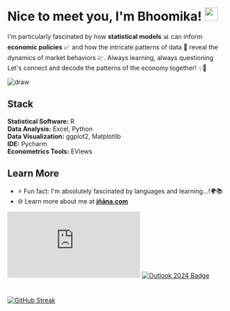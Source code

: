 # Nice to meet you, I'm Bhoomika! <img src="https://raw.githubusercontent.com/MartinHeinz/MartinHeinz/master/wave.gif" width="30px">


I'm particularly fascinated by how **statistical models** 📊 can inform **economic policies** 📈 and how the intricate patterns of data 🧮 reveal the dynamics of market behaviors 💹. Always learning, always questioning <br>
Let's connect and decode the patterns of the economy together! 💡🤝

![draw](https://media.giphy.com/media/DHqth0hVQoIzS/giphy.gif)

## Stack
**Statistical Software:** R<br>
**Data Analysis:** Excel, Python<br>
**Data Visualization:** ggplot2, Matplotlib<br>
**IDE:** Pycharm<br>
**Econometrics Tools:** EViews <br>

## Learn More
- ⚡ Fun fact: I'm absolutely fascinated by languages and learning...!🌍📚
- 🌐 Learn more about me at **[jñāna.com](https://jñāna.com/)**

<!--[![Linkedin Badge](https://img.shields.io/badge/-@-blue?style=flat&logo=Linkedin&logoColor=white&link=https://www.linkedin.com/in/)](https://www.linkedin.com/in/)-->
[![Website Badge](https://img.shields.io/badge/-jñāna.com-purple?style=flat&logo=Google-Chrome&logoColor=white&link=https://jñāna.com)](https://jñāna.com)
[![Outlook 2024 Badge](https://img.shields.io/badge/-bhoomi-84D7FF?style=flat&logo=Microsoft-Outlook&logoColor=white&link=mailto:bhoomikaangira8@gmail.com)](mailto:bhoomikaangira8@gmail.com)

# 
[![GitHub Streak](http://github-readme-streak-stats.herokuapp.com?user=s0L-fr&theme=dark&background=000000)](https://git.io/streak-stats)



<!--
**bhoomi2003/bhoomi2003** is a ✨ _special_ ✨ repository because its `README.md` (this file) appears on your GitHub profile.

Here are some ideas to get you started:

- 🔭 I’m currently working on ...
- 👯 I’m looking to collaborate on ...
- 🤔 I’m looking for help with ...
-->
